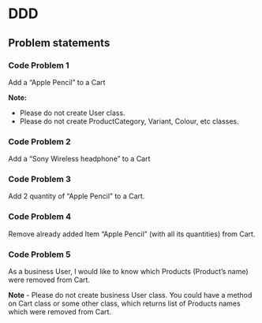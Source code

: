 # DDD

## Problem statements

### Code Problem 1

Add a “Apple Pencil” to a Cart

**Note:**

* Please do not create User class.
* Please do not create ProductCategory, Variant, Colour, etc classes.

### Code Problem 2

Add a “Sony Wireless headphone” to a Cart

### Code Problem 3

Add 2 quantity of “Apple Pencil” to a Cart.

### Code Problem 4

Remove already added Item “Apple Pencil” (with all its quantities) from Cart.

### Code Problem 5

As a business User, I would like to know which Products (Product’s name) were removed from Cart.

**Note** - Please do not create business User class. You could have a method on Cart class or some other class, which
returns list of Products names which were removed from Cart.
